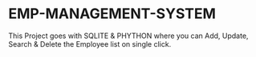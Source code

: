 # EMP-MANAGEMENT-SYSTEM
This Project goes with SQLITE &amp; PHYTHON where you can Add, Update, Search &amp; Delete the Employee list on single click.
